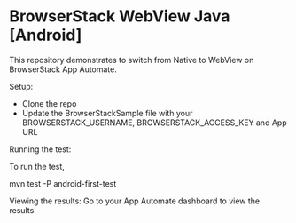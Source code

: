# BrowserStack WebView Java [Android]

This repository demonstrates to switch from Native to WebView  on BrowserStack App Automate.

Setup:
- Clone the repo
- Update the BrowserStackSample file with your BROWSERSTACK_USERNAME, BROWSERSTACK_ACCESS_KEY and App URL 

Running the test:

To run the test, 

mvn test -P android-first-test

Viewing the results:
Go to your App Automate dashboard to view the results.
